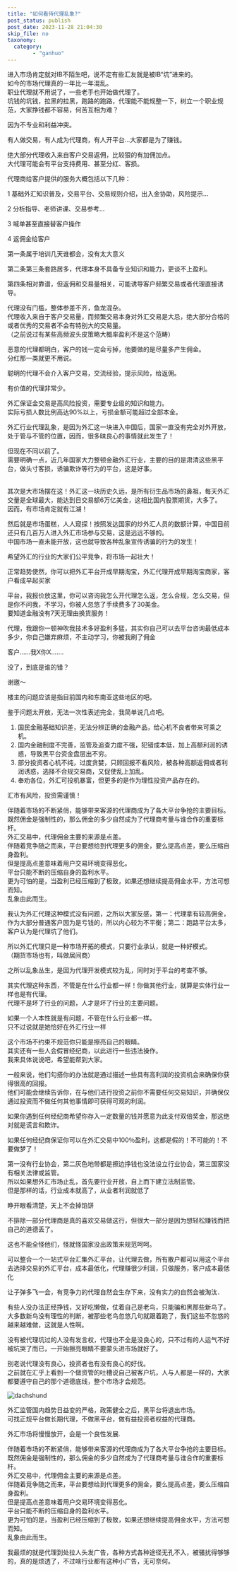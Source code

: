 ```yaml
---
title: "如何看待代理乱象?"
post_status: publish
post_date: 2023-11-28 21:04:30
skip_file: no
taxonomy:
  category:
        - "ganhuo"
---
```


进入市场肯定就对IB不陌生吧，说不定有些汇友就是被IB“坑”进来的。  
如今的市场代理真的一年比一年混乱。  
职业代理就不用说了，一些老手也开始做代理了。  
坑钱的坑钱，拉黑的拉黑，跑路的跑路，代理能不能规整一下，树立一个职业规范，大家挣钱都不容易，何苦互相为难？

因为不专业和利益冲突。

有人做交易，有人成为代理商，有人开平台…大家都是为了赚钱。

绝大部分代理收入来自客户交易返佣，比较狠的有加佣加点。  
大代理可能会有平台支持费用、甚至分红、客损。

代理商给客户提供的服务大概包括以下几种：

1 基础外汇知识普及，交易平台、交易规则介绍，出入金协助，风险提示…

2 分析指导、老师讲课、交易参考…

3 喊单甚至直接替客户操作

4 返佣金给客户

第一条属于培训几天谁都会，没有太大意义

第二条第三条套路居多，代理本身不具备专业知识和能力，更谈不上盈利。

第四条相对靠谱，但返佣和交易量相关，可能诱导客户频繁交易或者代理直接诱导。

代理没有门槛，整体参差不齐，鱼龙混杂。  
代理收入来自于客户交易量，而频繁交易本身对外汇交易是大忌，绝大部分合格的或者优秀的交易者不会有特别大的交易量。  
（之前说过有某些高频波头皮策略大概率盈利不是这个范畴）

恶意的代理都明白，客户的钱一定会亏掉，他要做的是尽量多产生佣金。  
分红那一类就更不用说。

聪明的代理不会介入客户交易，交流经验，提示风险，给返佣。

有价值的代理非常少。

外汇保证金交易是高风险投资，需要专业级的知识和能力。  
实际亏损人数比例高达90%以上，亏损金额可能超过全部本金。

外汇行业代理乱象，是因为外汇这一块进入中国后，国家一直没有完全对外开放，处于管与不管的位置，因而，很多昧良心的事情就此发生了！​

但现在不同以前了。  
需要明确一点，近几年国家大力整顿金融外汇行业，主要的目的是肃清这些黑平台，做头寸客损，诱骗欺诈等行为的平台，这是好事。  
​

其次是大市场摆在这！外汇这一块历史久远，是所有衍生品市场的鼻祖，每天外汇交量是全球最大，能达到日交易额6万亿美金，这相比国内股票期货，大多了。  
​因而，有市场肯定就有江湖！

然后就是市场蛋糕，人人窥探！按照发达国家的炒外汇人员的数额计算，中国目前还只有几百万人进入外汇市场参与交易，这是远远不够的。  
中国市场一直未能开放，​这也就导致各种乱象宣传诱骗的行为的发生！

希望外汇的行业的大家们公平竞争，将市场一起壮大！

正常趋势使然，你可以把外汇平台开成早期淘宝，外汇代理开成早期淘宝商家，客户看成早起买家

平台，我报价放这里，你可以咨询我怎么开代理怎么返，怎么合规，怎么交易，但是你不问我，不学习，你被人忽悠了手续费多了30美金。  
要知道金融没有7天无理由换货服务！

代理，我跟你一顿神吹我技术多好盈利多猛，其实你自己可以去平台咨询最低成本多少，你自己嫌弃麻烦，不主动学习，你被我刷了佣金

客户......我X你X.......

没了，到底是谁的错？

谢邀～

楼主的问题应该是指目前国内和东南亚这些地区的吧。

鉴于问题太开放，无法一次性表述完全，我简单说几点吧。

1. 国民金融基础知识差，无法分辨正确的金融产品，给心机不良者带来可乘之机。
2. 国内金融制度不完善，监管及追查力度不强，犯错成本低，加上高额利润的诱惑，导致黑平台资金盘层出不穷。
3. 部分投资者心机不纯，过度贪婪，只顾回报不看风险，被各种高额返佣或者利润诱惑，选择不合规交易商，又促使乱上加乱。
4. 奉劝各位，外汇可投机暴富，但更多的是作为理性投资产品存在的。

汇市有风险，投资需谨慎！

伴随着市场的不断紧俏，能够带来客源的代理商成为了各大平台争抢的主要目标。  
既然佣金是强制性的，那么佣金的多少自然成为了代理商考量与谁合作的重要标杆。  
外汇交易中，代理佣金主要的来源是点差。  
伴随着竞争随之而来，平台要想给到代理更多的佣金，要么提高点差，要么压缩自身盈利。  
但是提高点差意味着用户交易环境变得恶化。  
平台只能不断的压缩自身的盈利水平。  
更为可怕的是，当盈利已经压缩到了极致，如果还想继续提高佣金水平，方法可想而知。  
乱象由此而生。

我认为外汇代理这种模式没有问题，之所以大家反感，第一：代理拿有较高佣金，作为大部分普通客户因为是亏钱的，所以内心较为不平衡；第二：跑路平台太多，客户认为是代理坑了他们。

所以外汇代理只是一种市场开拓的模式，只要行业承认，就是一种好模式。  
（期货市场也有，叫做居间商）

之所以乱象丛生，是因为代理开发模式较为乱，同时对于平台的考查不够。

其实代理这种东西，不管是在什么行业都一样！你做其他行业，就算是实体行业一样也是有代理。  
代理不是坏了行业的问题，人才是坏了行业的主要问题。

如果一个人本性就是有问题，不管在什么行业都一样。  
只不过说就是她恰好在外汇行业一样

这个市场不约束不规范你只能是擦亮自己的眼睛。  
其实还有一些人会假冒经纪商，以此进行一些违法操作。  
我来具体说说吧，希望能帮到大家。

一般来说，他们勾搭你的办法就是通过描述一些具有高利润的投资机会来确保你获得很高的回报。  
他们可能会继续告诉你，在与他们进行投资之前你不需要任何交易知识，并确保仅通过投资而不做任何其他事情即可获得可观的利润。

如果你遇到任何经纪商希望你存入一定数量的钱并愿意为此支付双倍奖金，那这绝对就是谎言和欺诈。

如果任何经纪商保证你可以在外汇交易中100％盈利，这都是假的！不可能的！不要做梦了！

第一没有行业协会，第二灰色地带都是擦边挣钱也没法设立行业协会，第三国家没有相关法律或监管。  
所以如果想外汇市场止乱，首先要行业开放，自上而下建立法制监管。  
但是那样的话，行业成本就高了，从业者利润就低了

睁开眼看清楚，天上不会掉馅饼

不排除一部分代理商是真的喜欢交易做这行，但很大一部分是因为想轻松赚钱而把自己的道德丢了。

这也不能全怪他们，怪就怪国家没出政策来规范呵呵。

可以整合一个一站式平台汇集外汇平台，让代理去做，所有散户都可以用这个平台去选择交易的外汇平台，成本最低化，代理赚很少利润，只做服务，客户成本最低化

让子弹多飞一会，有竞争力的代理自然会生存下来，没有实力的自然会被淘汰．

有些人没办法正经挣钱，又好吃懒做，仗着自己是老鸟，只能骗和黑那些新鸟了。  
大多数新鸟没有理性的判断，被那些老鸟忽悠几句就跟着跑了，我们这些不忽悠的越来越难做，这就是人性啊。

没有被代理坑过的人没有发言权，代理也不全是没良心的，只不过有的人运气不好被坑哭了而已，一开始擦亮眼睛不要蒙头进市场就好了。

别老说代理没有良心，投资者也有没有良心的好伐。  
之前就在汇乎上看到一个做资管的吐槽说自己被客户坑，人与人都是一样的，大家都要遵守自己的那个道德底线，整个市场才会规范。

![dachshund](https://cdn.fendou.la/funstoutiao/2020/11/145230474.jpg "微信图片_20191204145157.jpg")

外汇监管国内趋势日益变的严格，政策健全之后，黑平台将退出市场。  
可找正规平台做长期代理，不做黑平台，做有益投资者权益的代理商。

外汇市场将慢慢放开，会是一个良性发展.

伴随着市场的不断紧俏，能够带来客源的代理商成为了各大平台争抢的主要目标。  
既然佣金是强制性的，那么佣金的多少自然成为了代理商考量与谁合作的重要标杆。  
外汇交易中，代理佣金主要的来源是点差。  
伴随着竞争随之而来，平台要想给到代理更多的佣金，要么提高点差，要么压缩自身盈利。  
但是提高点差意味着用户交易环境变得恶化。  
平台只能不断的压缩自身的盈利水平。  
更为可怕的是，当盈利已经压缩到了极致，如果还想继续提高佣金水平，方法可想而知。  
乱象由此而生。

我最烦的就是代理到处拉人头发广告，各种方式各种途径无孔不入，被骚扰得够够的，真的是烦透了，不过啥行业都有这种小广告，无可奈何。
